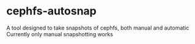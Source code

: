 # cephfs-autosnap
A tool designed to take snapshots of cephfs, both manual and automatic
Currently only manual snapshotting works

